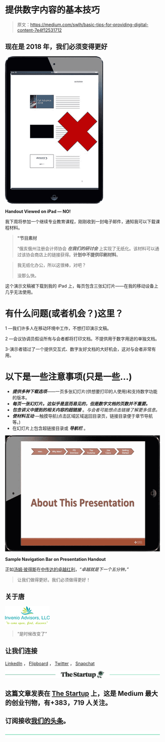 # 提供数字内容的基本技巧

> 原文：<https://medium.com/swlh/basic-tips-for-providing-digital-content-7e4f12531712>

## 现在是 2018 年，我们必须变得更好

![](img/cfc1e1d5fd53300974595437c793d880.png)

**Handout Viewed on iPad — NO!**

我下周将参加一个继续专业教育课程，刚刚收到一封电子邮件，通知我可以下载课程材料。

> **"节目素材**
> 
> “俄亥俄州注册会计师协会 ***在我们的研讨会*** 上实现了无纸化。该材料可以通过该协会商店上的链接获得。**计划中不提供印刷材料**。

> 我无纸化办公，所以这很棒，对吧？
> 
> 没那么快。

这个演示文稿被下载到我的 iPad 上，每页包含三张幻灯片——在我的移动设备上几乎无法使用。

# 有什么问题(或者机会？)这里？

1 —我们许多人在移动环境中工作，不想打印演示文稿。

2 —会议协调员假设所有与会者都将打印文档。不提供用于数字用途的单独文档。

3-演示者错过了一个提供交互式、数字友好文档的大好机会，这对与会者非常有用。

# 以下是一些注意事项(只是一些…)

*   ***提供多种下载选项***——一页多张幻灯片(供想要打印的人使用)和支持数字功能的版本。
*   ***每页一张幻灯片。这似乎是显而易见的，但是数字文档的页数并不重要。***
*   ***包含讲义中提到的相关内容的超链接*** 。*与会者可能想点击链接了解更多信息。*
*   ***使材料互动*** —触摸导航(点击区域区域返回目录页，链接目录便于章节导航等。)
*   在幻灯片上包含超链接目录或 ***导航栏*** 。

![](img/ff7a978dbe560958b826c11b6438b438.png)

**Sample Navigation Bar on Presentation Handout**

正如[汤姆·彼得斯](https://tompeters.com/)在[中传达的卓越红利](https://tompeters.com/writing/books/excellence-dividend/)，*“卓越就是下一个五分钟。”*

> 让我们做得更好。我们必须做得更好！

## 关于唐

![](img/9fcfb09723823ad1590ff8e1a3f030cc.png)

> “是时候改变了”

## 让我们连接

[LinkedIn](https://www.linkedin.com/in/dontomoff) ， [Flipboard](https://flipboard.com/@dtomoff) ， [Twitter](https://twitter.com/@dtomoffcpa) ， [Snapchat](https://www.snapchat.com/add/dtomoff)

[![](img/308a8d84fb9b2fab43d66c117fcc4bb4.png)](https://medium.com/swlh)

## 这篇文章发表在 [The Startup](https://medium.com/swlh) 上，这是 Medium 最大的创业刊物，有+383，719 人关注。

## 订阅接收[我们的头条](http://growthsupply.com/the-startup-newsletter/)。

[![](img/b0164736ea17a63403e660de5dedf91a.png)](https://medium.com/swlh)